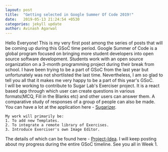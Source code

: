 ```yaml
---
layout: post
title:  "Getting selected in Google Summer Of Code 2019!"
date:   2019-05-13 21:24:54 +0530
categories: jekyll update
author: Avinash Agarwal
---
```

Hello Everyone! This is my very first post among the series of posts that will be coming up during this GSoC time period. Google Summer of Code is a global program focused on bringing more student developers into open source software development. Students work with an open source organization on a 3-month programming project during their break from school. I have been trying to be a part of GSoC from the last year but unfortunately was not shortlisted the last time. Nevertheless, I am so glad to tell you all that it makes me very happy to be a part of this year's GSoC.  
I will be working to contribute to Sugar Lab's Exerciser project. It is a react based app through which user can create questions in various formats(MCQ, Fill in the Blanks etc) and other users can answer them. A comparative study of responses of a group of people can also be made. You can have a lot at the application here - [Sugarizer](https://try.sugarizer.org/).  
```
My work will primarily be:
1. To add new Templates.
2. To integrate a remote library of Exercises.
3. Introduce Exerciser's own Image Editor.
```  
The details of which can be found here -  [Project-Idea](https://summerofcode.withgoogle.com/projects/#5993905961566208). I will keep posting about my progress during the entire GSoC timeline. See you all in Week 1. 